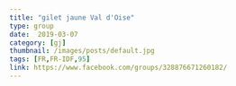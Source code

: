 ```yaml
---
title: "gilet jaune Val d'Oise"
type: group
date:  2019-03-07
category: [gj]
thumbnail: /images/posts/default.jpg
tags: [FR,FR-IDF,95]
link: https://www.facebook.com/groups/328876671260182/
---
```


